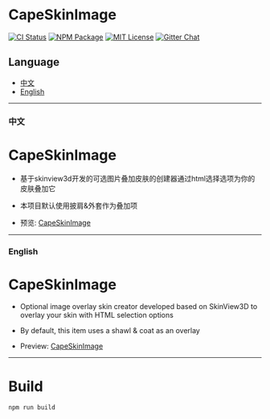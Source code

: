 CapeSkinImage
========

[![CI Status](https://img.shields.io/github/actions/workflow/status/bs-community/skinview3d/ci.yaml?branch=master&label=CI&logo=github&style=flat-square)](https://github.com/bs-community/skinview3d/actions?query=workflow:CI)
[![NPM Package](https://img.shields.io/npm/v/skinview3d.svg?style=flat-square)](https://www.npmjs.com/package/skinview3d)
[![MIT License](https://img.shields.io/badge/license-MIT-yellowgreen.svg?style=flat-square)](https://github.com/bs-community/skinview3d/blob/master/LICENSE)
[![Gitter Chat](https://img.shields.io/gitter/room/TechnologyAdvice/Stardust.svg?style=flat-square)](https://gitter.im/skinview3d/Lobby)

## Language
- [中文](#中文)
- [English](#english)
---

### 中文
# CapeSkinImage
- 基于skinview3d开发的可选图片叠加皮肤的创建器通过html选择选项为你的皮肤叠加它

- 本项目默认使用披肩&外套作为叠加项

- 预览: 
[CapeSkinImage](https://lonel.cc/capeskin)

---

### English
# CapeSkinImage
- Optional image overlay skin creator developed based on SkinView3D to overlay your skin with HTML selection options

- By default, this item uses a shawl & coat as an overlay

- Preview: 
[CapeSkinImage](https://lonel.cc/capeskin)

---

# Build
`npm run build`
